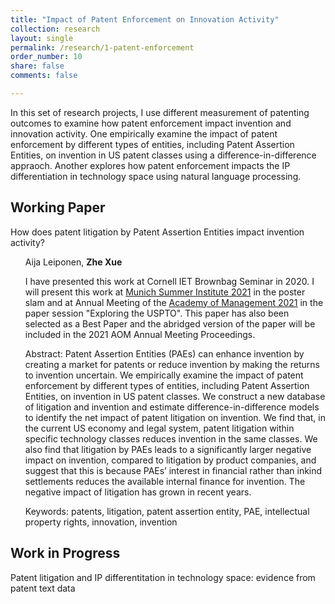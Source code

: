 ```yaml
---
title: "Impact of Patent Enforcement on Innovation Activity"
collection: research
layout: single
permalink: /research/1-patent-enforcement
order_number: 10
share: false
comments: false

---
```

In this set of research projects, I use different measurement of patenting outcomes to examine how patent enforcement impact invention and innovation activity. One empirically examine the impact of patent enforcement by different types of entities, including Patent Assertion Entities, on invention in US patent classes using a difference-in-difference appraoch. Another explores how patent enforcement impacts the IP differentiation in technology space using natural language processing.

## Working Paper

How does patent litigation by Patent Assertion Entities impact invention activity?<br/>

<ul> Aija Leiponen, <strong>Zhe Xue</strong> </ul>

<ul> I have presented this work at Cornell IET Brownbag Seminar in 2020. I will present this work at <a href="http://munich-summer-institute.org/program/" target="_top">Munich Summer Institute 2021</a> in the poster slam and at Annual Meeting of the  <a href="https://aom.org/events/annual-meeting" target="_top">Academy of Management 2021</a> in the paper session "Exploring the USPTO". This paper has also been selected as a Best Paper and the abridged version of the paper will be included in the 2021 AOM Annual Meeting Proceedings. </ul>

<ul> Abstract: Patent Assertion Entities (PAEs) can enhance invention by creating a market for patents or reduce invention by making the returns to invention uncertain. We empirically examine the impact of patent enforcement by different types of entities, including Patent Assertion Entities, on invention in US patent classes. We construct a new database of litigation and invention and estimate difference-in-difference models to identify the net impact of patent litigation on invention. We find that, in the current US economy and legal system, patent litigation within specific technology classes reduces invention in the same classes. We also find that litigation by PAEs leads to a significantly larger negative impact on invention, compared to litigation by product companies, and suggest that this is because PAEs’ interest in financial rather than in­kind settlements reduces the available internal finance for invention. The negative impact of litigation has grown in recent years. </ul>

<ul> Keywords: patents, litigation, patent assertion entity, PAE, intellectual property rights, innovation, invention </ul>


## Work in Progress

Patent litigation and IP differentitation in technology space: evidence from patent text data<br/>
